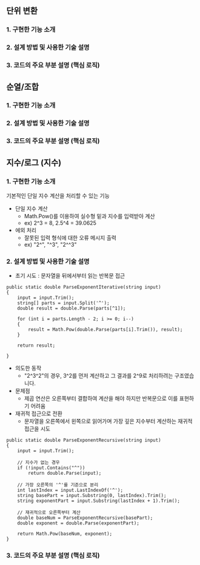 ## 단위 변환
### 1. 구현한 기능 소개
### 2. 설계 방법 및 사용한 기술 설명
### 3. 코드의 주요 부분 설명 (핵심 로직)
## 순열/조합
### 1. 구현한 기능 소개
### 2. 설계 방법 및 사용한 기술 설명
### 3. 코드의 주요 부분 설명 (핵심 로직)
## 지수/로그 (지수)
### 1. 구현한 기능 소개
기본적인 단일 지수 계산을 처리할 수 있는 기능
- 단일 지수 계산
  - Math.Pow()를 이용하여 실수형 밑과 지수를 입력받아 계산
  - ex) 2^3 = 8, 2.5^4 = 39.0625
- 에외 처리
  - 잘못된 입력 형식에 대한 오류 메시지 출력
  - ex) "2^", "^3", "2^^3"
### 2. 설계 방법 및 사용한 기술 설명
- 초기 시도 : 문자열을 뒤에서부터 읽는 반복문 접근
```
public static double ParseExponentIterative(string input)
{
    input = input.Trim();
    string[] parts = input.Split('^');
    double result = double.Parse(parts[^1]);

    for (int i = parts.Length - 2; i >= 0; i--)
    {
        result = Math.Pow(double.Parse(parts[i].Trim()), result);
    }

    return result;

}
```
- 의도한 동작
  - "2^3^2"의 경우, 3^2를 먼저 계산하고 그 결과를 2^9로 처리하려는 구조였습니다.
- 문제점
  - 제곱 연산은 오른쪽부터 결합하여 계산을 해야 하지만 반복문으로 이를 표현하기 어려움
- 재귀적 접근으로 전환
  - 문자열을 오른쪽에서 왼쪽으로 읽어가며 가장 깊은 지수부터 계산하는 재귀적 접근을 시도
```
public static double ParseExponentRecursive(string input)
{
    input = input.Trim();

    // 지수가 없는 경우
    if (!input.Contains("^"))
        return double.Parse(input);

    // 가장 오른쪽의 '^'를 기준으로 분리
    int lastIndex = input.LastIndexOf('^');
    string basePart = input.Substring(0, lastIndex).Trim();
    string exponentPart = input.Substring(lastIndex + 1).Trim();

    // 재귀적으로 오른쪽부터 계산
    double baseNum = ParseExponentRecursive(basePart);
    double exponent = double.Parse(exponentPart);

    return Math.Pow(baseNum, exponent);
}
```

### 3. 코드의 주요 부분 설명 (핵심 로직)
